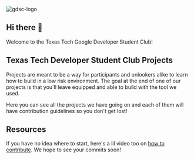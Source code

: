 ![gdsc-logo](.github/profile/gdsc-light.png#gh-dark-mode-only)
## Hi there 👋

Welcome to the Texas Tech Google Developer Student Club!

## Texas Tech Developer Student Club Projects

Projects are meant to be a way for participants and onlookers alike to learn how to build in a low risk environment. The goal at the end of one of our projects is that you'll leave equipped and able to build with the tool we used.

Here you can see all the projects we have going on and each of them will have contribution guidelines so you don't get lost!

## Resources

If you have no idea where to start, here's a lil video too on [how to contribute](https://www.youtube.com/watch?v=A-GXViaI4tI). We hope to see your commits soon!

<!--

**Here are some ideas to get you started:**

 A short introduction - what is your organization all about?
🌈 Contribution guidelines - how can the community get involved?
👩‍💻 Useful resources - where can the community find your docs? Is there anything else the community should know?
🍿 Fun facts - what does your team eat for breakfast?
🧙 Remember, you can do mighty things with the power of [Markdown](https://docs.github.com/github/writing-on-github/getting-started-with-writing-and-formatting-on-github/basic-writing-and-formatting-syntax)
-->
